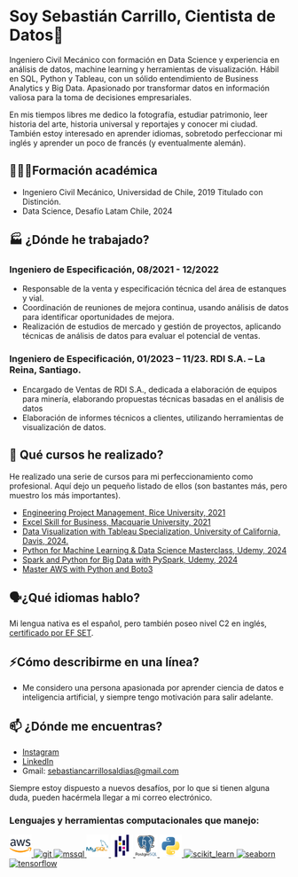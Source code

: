# Soy Sebastián Carrillo, Cientista de Datos👋

Ingeniero Civil Mecánico con formación en Data Science y experiencia en análisis de datos, machine learning y herramientas de visualización. Hábil en SQL, Python y Tableau, con un sólido entendimiento de Business Analytics y Big Data. Apasionado por transformar datos en información valiosa para la toma de decisiones empresariales.

En mis tiempos libres me dedico la fotografía, estudiar patrimonio, leer historia del arte, historia universal y reportajes y conocer mi ciudad. También estoy interesado en aprender idiomas, sobretodo perfeccionar mi inglés y aprender un poco de francés (y eventualmente alemán).

## 👨🏻‍🎓Formación académica


- Ingeniero Civil Mecánico, Universidad de Chile, 2019
Titulado con Distinción.
- Data Science, Desafío Latam Chile, 2024

## 🏭 ¿Dónde he trabajado?

### Ingeniero de Especificación, 08/2021 - 12/2022

- Responsable de la venta y especificación técnica del área de estanques y vial.
- Coordinación de reuniones de mejora continua, usando análisis de datos para identificar oportunidades de mejora.
- Realización de estudios de mercado y gestión de proyectos, aplicando técnicas de análisis de datos para evaluar el potencial de ventas.
  
### Ingeniero de Especificación, 01/2023 – 11/23. RDI S.A. – La Reina, Santiago.

- Encargado de Ventas de RDI S.A., dedicada a elaboración de equipos para minería, elaborando propuestas técnicas basadas en el análisis de datos
- Elaboración de informes técnicos a clientes, utilizando herramientas de visualización de datos.

## 🌱 Qué cursos he realizado?

He realizado una serie de cursos para mi perfeccionamiento como profesional. Aquí dejo un pequeño listado de ellos (son bastantes más, pero muestro los más importantes).

- [Engineering Project Management, Rice University, 2021](https://coursera.org/share/c7cdf946c8a8bca817986c5686a91b7d)
- [Excel Skill for Business, Macquarie University, 2021](https://coursera.org/share/90a4027c546adc4dafb1d3420989827a)
- [Data Visualization with Tableau Specialization, University of California, Davis, 2024.](https://coursera.org/share/caed1e2e607af696fe24eca3c41c63bf)
- [Python for Machine Learning & Data Science Masterclass, Udemy, 2024](https://www.udemy.com/certificate/UC-b7dfbdff-d7fa-42cd-98e8-559f21d32f62/)
- [Spark and Python for Big Data with PySpark, Udemy, 2024](https://www.udemy.com/certificate/UC-19514448-45a3-4be7-a9b9-4f64d736cc55/)
- [Master AWS with Python and Boto3](https://www.udemy.com/certificate/UC-7727df10-70bd-4917-bb59-396c3ab0073a/)


## 🗣️¿Qué idiomas hablo? 
Mi lengua nativa es el español, pero también poseo nivel C2 en inglés, [certificado por EF SET](https://cert.efset.org/XGymU3).

## ⚡Cómo describirme en una línea? 
- Me considero una persona apasionada por aprender ciencia de datos e inteligencia artificial, y siempre tengo motivación para salir adelante.

## 📫 ¿Dónde me encuentras?
- [Instagram](https://instagram.com/sebacarrillos) 
- [LinkedIn](https://www.linkedin.com/in/sebacarrillos)
- Gmail: sebastiancarrillosaldias@gmail.com

Siempre estoy dispuesto a nuevos desafíos, por lo que si tienen alguna duda, pueden hacérmela llegar a mi correo electrónico.


<h3 align="left">Lenguajes y herramientas computacionales que manejo:</h3>
<p align="left"> <a href="https://aws.amazon.com" target="_blank" rel="noreferrer"> <img src="https://raw.githubusercontent.com/devicons/devicon/master/icons/amazonwebservices/amazonwebservices-original-wordmark.svg" alt="aws" width="40" height="40"/> </a> <a href="https://git-scm.com/" target="_blank" rel="noreferrer"> <img src="https://www.vectorlogo.zone/logos/git-scm/git-scm-icon.svg" alt="git" width="40" height="40"/> </a> <a href="https://www.microsoft.com/en-us/sql-server" target="_blank" rel="noreferrer"> <img src="https://www.svgrepo.com/show/303229/microsoft-sql-server-logo.svg" alt="mssql" width="40" height="40"/> </a> <a href="https://www.mysql.com/" target="_blank" rel="noreferrer"> <img src="https://raw.githubusercontent.com/devicons/devicon/master/icons/mysql/mysql-original-wordmark.svg" alt="mysql" width="40" height="40"/> </a> <a href="https://pandas.pydata.org/" target="_blank" rel="noreferrer"> <img src="https://raw.githubusercontent.com/devicons/devicon/2ae2a900d2f041da66e950e4d48052658d850630/icons/pandas/pandas-original.svg" alt="pandas" width="40" height="40"/> </a> <a href="https://www.postgresql.org" target="_blank" rel="noreferrer"> <img src="https://raw.githubusercontent.com/devicons/devicon/master/icons/postgresql/postgresql-original-wordmark.svg" alt="postgresql" width="40" height="40"/> </a> <a href="https://www.python.org" target="_blank" rel="noreferrer"> <img src="https://raw.githubusercontent.com/devicons/devicon/master/icons/python/python-original.svg" alt="python" width="40" height="40"/> </a> <a href="https://scikit-learn.org/" target="_blank" rel="noreferrer"> <img src="https://upload.wikimedia.org/wikipedia/commons/0/05/Scikit_learn_logo_small.svg" alt="scikit_learn" width="40" height="40"/> </a> <a href="https://seaborn.pydata.org/" target="_blank" rel="noreferrer"> <img src="https://seaborn.pydata.org/_images/logo-mark-lightbg.svg" alt="seaborn" width="40" height="40"/> </a> <a href="https://www.tensorflow.org" target="_blank" rel="noreferrer"> <img src="https://www.vectorlogo.zone/logos/tensorflow/tensorflow-icon.svg" alt="tensorflow" width="40" height="40"/> </a> </p>

